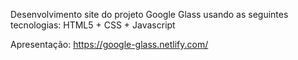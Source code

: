 Desenvolvimento site do projeto Google Glass usando as seguintes tecnologias: HTML5 + CSS + Javascript 

Apresentação: https://google-glass.netlify.com/
